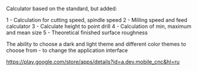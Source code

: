 Calculator based on the standard, but added:

1 - Calculation for cutting speed, spindle speed
2 - Milling speed and feed calculator
3 - Calculate height to point drill
4 - Calculation of min, maximum and mean size
5 - Theoretical finished surface roughness

The ability to choose a dark and light theme and different color themes to choose from - to change the application interface    

https://play.google.com/store/apps/details?id=a.dev.mobile_cnc&hl=ru